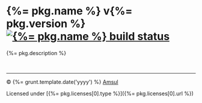 # {%= pkg.name %} v{%= pkg.version %} [![{%= pkg.name %} build status](https://travis-ci.org/amsul/pick.js.png)](https://travis-ci.org/amsul/pick.js)

{%= pkg.description %}


<br>


---

© {%= grunt.template.date('yyyy') %} [Amsul](http://twitter.com/amsul_)

Licensed under [{%= pkg.licenses[0].type %}]({%= pkg.licenses[0].url %})

